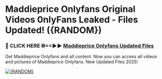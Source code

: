 # Maddieprice Onlyfans Original Videos 0nlyFans Leaked - Files Updated! ({RANDOM})

<h3>🔴 CLICK HERE 🌐==►► <a href="https://betterlinks.top/A2PfLJ" rel="nofollow">Maddieprice Onlyfans Updated Files</a></h3>

Get Maddieprice Onlyfans and all content. Now you can access all videos and pictures of Maddieprice Onlyfans. New Updated Files 2025!

[![{RANDOM}](https://i.imgur.com/ppqm5kG.gif)](https://betterlinks.top/A2PfLJ)